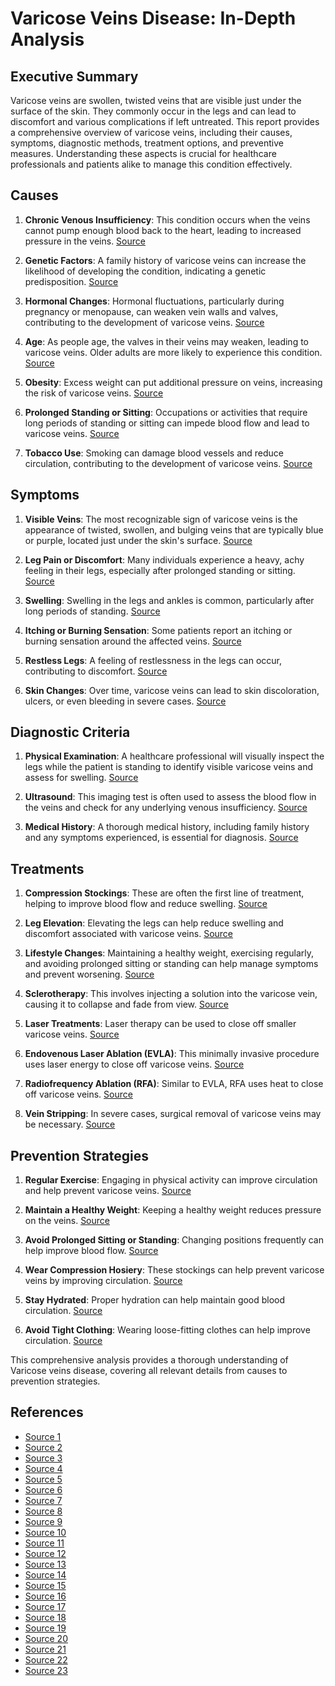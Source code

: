 # Varicose Veins Disease: In-Depth Analysis

## Executive Summary
Varicose veins are swollen, twisted veins that are visible just under the surface of the skin. They commonly occur in the legs and can lead to discomfort and various complications if left untreated. This report provides a comprehensive overview of varicose veins, including their causes, symptoms, diagnostic methods, treatment options, and preventive measures. Understanding these aspects is crucial for healthcare professionals and patients alike to manage this condition effectively.

## Causes
1. **Chronic Venous Insufficiency**: This condition occurs when the veins cannot pump enough blood back to the heart, leading to increased pressure in the veins. [Source](https://www.hopkinsmedicine.org/health/conditions-and-diseases/varicose-veins)

2. **Genetic Factors**: A family history of varicose veins can increase the likelihood of developing the condition, indicating a genetic predisposition. [Source](https://www.usaveinclinics.com/vein-disease-symptoms/varicose-veins/)

3. **Hormonal Changes**: Hormonal fluctuations, particularly during pregnancy or menopause, can weaken vein walls and valves, contributing to the development of varicose veins. [Source](https://www.metroveincenters.com/vein-diseases/varicose-veins)

4. **Age**: As people age, the valves in their veins may weaken, leading to varicose veins. Older adults are more likely to experience this condition. [Source](https://www.mayoclinic.org/diseases-conditions/varicose-veins/symptoms-causes/syc-20350643)

5. **Obesity**: Excess weight can put additional pressure on veins, increasing the risk of varicose veins. [Source](https://my.clevelandclinic.org/health/diseases/4722-varicose-veins)

6. **Prolonged Standing or Sitting**: Occupations or activities that require long periods of standing or sitting can impede blood flow and lead to varicose veins. [Source](https://www.webmd.com/skin-problems-and-treatments/understanding-varicose-veins-basics)

7. **Tobacco Use**: Smoking can damage blood vessels and reduce circulation, contributing to the development of varicose veins. [Source](https://my.clevelandclinic.org/health/diseases/4722-varicose-veins)

## Symptoms
1. **Visible Veins**: The most recognizable sign of varicose veins is the appearance of twisted, swollen, and bulging veins that are typically blue or purple, located just under the skin's surface. [Source](https://my.clevelandclinic.org/health/diseases/4722-varicose-veins)

2. **Leg Pain or Discomfort**: Many individuals experience a heavy, achy feeling in their legs, especially after prolonged standing or sitting. [Source](https://pubmed.ncbi.nlm.nih.gov/31150188/)

3. **Swelling**: Swelling in the legs and ankles is common, particularly after long periods of standing. [Source](https://www.mayoclinic.org/diseases-conditions/varicose-veins/symptoms-causes/syc-20350643)

4. **Itching or Burning Sensation**: Some patients report an itching or burning sensation around the affected veins. [Source](https://www.aafp.org/pubs/afp/issues/2019/0601/p682.html)

5. **Restless Legs**: A feeling of restlessness in the legs can occur, contributing to discomfort. [Source](https://www.mayoclinic.org/diseases-conditions/varicose-veins/symptoms-causes/syc-20350643)

6. **Skin Changes**: Over time, varicose veins can lead to skin discoloration, ulcers, or even bleeding in severe cases. [Source](https://www.epocrates.com/online/diseases/630/varicose-veins)

## Diagnostic Criteria
1. **Physical Examination**: A healthcare professional will visually inspect the legs while the patient is standing to identify visible varicose veins and assess for swelling. [Source](https://www.mayoclinic.org/diseases-conditions/varicose-veins/diagnosis-treatment/drc-20350649)

2. **Ultrasound**: This imaging test is often used to assess the blood flow in the veins and check for any underlying venous insufficiency. [Source](https://www.hopkinsmedicine.org/health/conditions-and-diseases/varicose-veins)

3. **Medical History**: A thorough medical history, including family history and any symptoms experienced, is essential for diagnosis. [Source](https://www.ncbi.nlm.nih.gov/books/NBK470194/)

## Treatments
1. **Compression Stockings**: These are often the first line of treatment, helping to improve blood flow and reduce swelling. [Source](https://www.hopkinsmedicine.org/health/conditions-and-diseases/varicose-veins)

2. **Leg Elevation**: Elevating the legs can help reduce swelling and discomfort associated with varicose veins. [Source](https://www.baylorcollegeofmedicine.org/healthcare/specialties/cardiovascular-medicine/vascular-health/varicose-veins)

3. **Lifestyle Changes**: Maintaining a healthy weight, exercising regularly, and avoiding prolonged sitting or standing can help manage symptoms and prevent worsening. [Source](https://www.healthline.com/health/how-to-prevent-varicose-veins)

4. **Sclerotherapy**: This involves injecting a solution into the varicose vein, causing it to collapse and fade from view. [Source](https://www.scripps.org/news_items/4838-tips-for-varicose-vein-treatment-and-prevention)

5. **Laser Treatments**: Laser therapy can be used to close off smaller varicose veins. [Source](https://www.uofmhealth.org/conditions-treatments/varicose-veins)

6. **Endovenous Laser Ablation (EVLA)**: This minimally invasive procedure uses laser energy to close off varicose veins. [Source](https://pmc.ncbi.nlm.nih.gov/articles/PMC9254182/)

7. **Radiofrequency Ablation (RFA)**: Similar to EVLA, RFA uses heat to close off varicose veins. [Source](https://www.uofmhealth.org/conditions-treatments/varicose-veins)

8. **Vein Stripping**: In severe cases, surgical removal of varicose veins may be necessary. [Source](https://www.bcm.edu/healthcare/specialties/cardiovascular-medicine/vascular-health/varicose-veins)

## Prevention Strategies
1. **Regular Exercise**: Engaging in physical activity can improve circulation and help prevent varicose veins. [Source](https://www.healthline.com/health/how-to-prevent-varicose-veins)

2. **Maintain a Healthy Weight**: Keeping a healthy weight reduces pressure on the veins. [Source](https://www.uchicagomedicine.org/forefront/heart-and-vascular-articles/expert-advice-on-varicose-vein-prevention-and-treatment)

3. **Avoid Prolonged Sitting or Standing**: Changing positions frequently can help improve blood flow. [Source](https://www.nyu.edu/conditions/varicose-veins/treatments/lifestyle-changes-for-varicose-veins)

4. **Wear Compression Hosiery**: These stockings can help prevent varicose veins by improving circulation. [Source](https://www.baylorcollegeofmedicine.org/healthcare/specialties/cardiovascular-medicine/vascular-health/varicose-veins)

5. **Stay Hydrated**: Proper hydration can help maintain good blood circulation. [Source](https://www.healthline.com/health/how-to-prevent-varicose-veins)

6. **Avoid Tight Clothing**: Wearing loose-fitting clothes can help improve circulation. [Source](https://www.scripps.org/news_items/4838-tips-for-varicose-vein-treatment-and-prevention)

This comprehensive analysis provides a thorough understanding of Varicose veins disease, covering all relevant details from causes to prevention strategies.

## References
- [Source 1](https://www.hopkinsmedicine.org/health/conditions-and-diseases/varicose-veins)
- [Source 2](https://www.usaveinclinics.com/vein-disease-symptoms/varicose-veins/)
- [Source 3](https://www.metroveincenters.com/vein-diseases/varicose-veins)
- [Source 4](https://www.mayoclinic.org/diseases-conditions/varicose-veins/symptoms-causes/syc-20350643)
- [Source 5](https://my.clevelandclinic.org/health/diseases/4722-varicose-veins)
- [Source 6](https://www.webmd.com/skin-problems-and-treatments/understanding-varicose-veins-basics)
- [Source 7](https://my.clevelandclinic.org/health/diseases/4722-varicose-veins)
- [Source 8](https://pubmed.ncbi.nlm.nih.gov/31150188/)
- [Source 9](https://www.aafp.org/pubs/afp/issues/2019/0601/p682.html)
- [Source 10](https://www.epocrates.com/online/diseases/630/varicose-veins)
- [Source 11](https://www.mayoclinic.org/diseases-conditions/varicose-veins/diagnosis-treatment/drc-20350649)
- [Source 12](https://www.hopkinsmedicine.org/health/conditions-and-diseases/varicose-veins)
- [Source 13](https://www.ncbi.nlm.nih.gov/books/NBK470194/)
- [Source 14](https://www.baylorcollegeofmedicine.org/healthcare/specialties/cardiovascular-medicine/vascular-health/varicose-veins)
- [Source 15](https://www.scripps.org/news_items/4838-tips-for-varicose-vein-treatment-and-prevention)
- [Source 16](https://www.uofmhealth.org/conditions-treatments/varicose-veins)
- [Source 17](https://pmc.ncbi.nlm.nih.gov/articles/PMC9254182/)
- [Source 18](https://www.bcm.edu/healthcare/specialties/cardiovascular-medicine/vascular-health/varicose-veins)
- [Source 19](https://www.uchicagomedicine.org/forefront/heart-and-vascular-articles/expert-advice-on-varicose-vein-prevention-and-treatment)
- [Source 20](https://www.nyu.edu/conditions/varicose-veins/treatments/lifestyle-changes-for-varicose-veins)
- [Source 21](https://www.baylorcollegeofmedicine.org/healthcare/specialties/cardiovascular-medicine/vascular-health/varicose-veins)
- [Source 22](https://www.healthline.com/health/how-to-prevent-varicose-veins)
- [Source 23](https://www.scripps.org/news_items/4838-tips-for-varicose-vein-treatment-and-prevention)